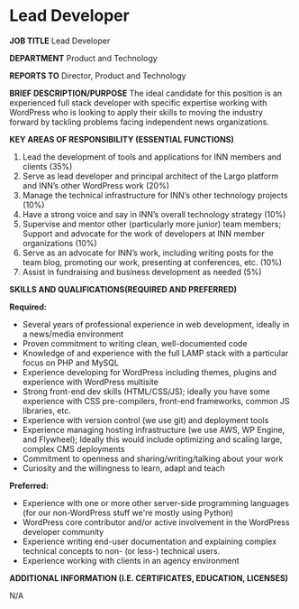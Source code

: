 # Lead Developer

**JOB TITLE** Lead Developer

**DEPARTMENT** Product and Technology

**REPORTS TO** Director, Product and Technology

**BRIEF DESCRIPTION/PURPOSE** The ideal candidate for this position is an experienced full stack developer with specific expertise working with WordPress who is looking to apply their skills to moving the industry forward by tackling problems facing independent news organizations.

**KEY AREAS OF RESPONSIBILITY (ESSENTIAL FUNCTIONS)**

1. Lead the development of tools and applications for INN members and clients (35%)
2. Serve as lead developer and principal architect of the Largo platform and INN’s other WordPress work (20%)
3. Manage the technical infrastructure for INN’s other technology projects (10%)
4. Have a strong voice and say in INN’s overall technology strategy (10%)
5. Supervise and mentor other (particularly more junior) team members; Support and advocate for the work of developers at INN member organizations (10%)
6. Serve as an advocate for INN’s work, including writing posts for the team blog, promoting our work, presenting at conferences, etc. (10%)
7. Assist in fundraising and business development as needed (5%)

**SKILLS AND QUALIFICATIONS(REQUIRED AND PREFERRED)**

**Required:**

-  Several years of professional experience in web development, ideally in a news/media environment
-  Proven commitment to writing clean, well-documented code
-  Knowledge of and experience with the full LAMP stack with a particular focus on PHP and MySQL
-  Experience developing for WordPress including themes, plugins and experience with WordPress multisite
-  Strong front-end dev skills (HTML/CSS/JS); ideally you have some experience with CSS pre-compilers, front-end frameworks, common JS libraries, etc.
-  Experience with version control (we use git) and deployment tools
-  Experience managing hosting infrastructure (we use AWS, WP Engine, and Flywheel); Ideally this would include optimizing and scaling large, complex CMS deployments
-  Commitment to openness and sharing/writing/talking about your work
-  Curiosity and the willingness to learn, adapt and teach

**Preferred:**

-  Experience with one or more other server-side programming languages (for our non-WordPress stuff we're mostly using Python)
-  WordPress core contributor and/or active involvement in the WordPress developer community
-  Experience writing end-user documentation and explaining complex technical concepts to non- (or less-) technical users.
-  Experience working with clients in an agency environment

**ADDITIONAL INFORMATION (I.E. CERTIFICATES, EDUCATION, LICENSES)**

N/A
